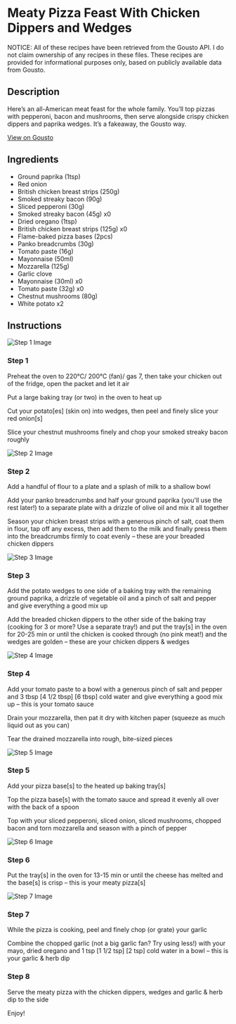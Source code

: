 # Meaty Pizza Feast With Chicken Dippers and Wedges

NOTICE: All of these recipes have been retrieved from the Gousto API. I do not claim ownership of any recipes in these files. These recipes are provided for informational purposes only, based on publicly available data from Gousto.

## Description

Here’s an all-American meat feast for the whole family. You’ll top pizzas with pepperoni, bacon and mushrooms, then serve alongside crispy chicken dippers and  paprika wedges. It’s a fakeaway, the Gousto way. 

[View on Gousto](https://www.gousto.co.uk/recipes/cookbook/meaty-pizza-feast-with-chicken-dippers-wedges-and-garlic-herb-dip)

## Ingredients

- Ground paprika (1tsp)
- Red onion
- British chicken breast strips (250g)
- Smoked streaky bacon (90g)
- Sliced pepperoni (30g)
- Smoked streaky bacon (45g) x0
- Dried oregano (1tsp)
- British chicken breast strips (125g) x0
- Flame-baked pizza bases (2pcs)
- Panko breadcrumbs (30g)
- Tomato paste (16g)
- Mayonnaise (50ml)
- Mozzarella (125g)
- Garlic clove
- Mayonnaise (30ml) x0
- Tomato paste (32g) x0
- Chestnut mushrooms (80g)
- White potato x2

## Instructions

![Step 1 Image](https://production-media.gousto.co.uk/cms/recipe-step-image/Step-1-1665487735687-x200.jpg)

### Step 1

Preheat the oven to 220°C/ 200°C (fan)/ gas 7, then take your chicken out of the fridge, open the packet and let it air

Put a large baking tray (or two) in the oven to heat up

Cut your potato[es] (skin on) into wedges, then peel and finely slice your red onion[s]

Slice your chestnut mushrooms finely and chop your smoked streaky bacon roughly

![Step 2 Image](https://production-media.gousto.co.uk/cms/recipe-step-image/Step-2-1665487741560-x200.jpg)

### Step 2

Add a handful of flour to a plate and a splash of milk to a shallow bowl

Add your panko breadcrumbs and half your ground paprika (you'll use the rest later!) to a separate plate with a drizzle of olive oil and mix it all together

Season your chicken breast strips with a generous pinch of salt, coat them in flour, tap off any excess, then add them to the milk and finally press them into the breadcrumbs firmly to coat evenly – these are your breaded chicken dippers

![Step 3 Image](https://production-media.gousto.co.uk/cms/recipe-step-image/Step-3-1690536190189-x200.jpg)

### Step 3

Add the potato wedges to one side of a baking tray with the remaining ground paprika, a drizzle of vegetable oil and a pinch of salt and pepper and give everything a good mix up

Add the breaded chicken dippers to the other side of the baking tray (cooking for 3 or more? Use a separate tray!) and put the tray[s] in the oven for 20-25 min or until the chicken is cooked through (no pink meat!) and the wedges are golden – these are your chicken dippers & wedges

![Step 4 Image](https://production-media.gousto.co.uk/cms/recipe-step-image/Step-4-1665487753240-x200.jpg)

### Step 4

Add your tomato paste to a bowl with a generous pinch of salt and pepper and 3 tbsp<span class="text-purple"> [4 1/2 tbsp]</span> <span class="text-danger">[6 tbsp]</span> cold water and give everything a good mix up – this is your tomato sauce

Drain your mozzarella, then pat it dry with kitchen paper (squeeze as much liquid out as you can)

Tear the drained mozzarella into rough, bite-sized pieces

![Step 5 Image](https://production-media.gousto.co.uk/cms/recipe-step-image/Step-5-1665487758318-x200.jpg)

### Step 5

Add your pizza base[s] to the heated up baking tray[s]

Top the pizza base[s] with the tomato sauce and spread it evenly all over with the back of a spoon

Top with your sliced pepperoni, sliced onion, sliced mushrooms, chopped bacon and torn mozzarella and season with a pinch of pepper

![Step 6 Image](https://production-media.gousto.co.uk/cms/recipe-step-image/Step-6-1665487771566-x200.jpg)

### Step 6

Put the tray[s] in the oven for 13-15 min or until the cheese has melted and the base[s] is crisp – this is your meaty pizza[s]

![Step 7 Image](https://production-media.gousto.co.uk/cms/recipe-step-image/Step-7-copy-1665487799568-x200.jpg)

### Step 7

While the pizza is cooking, peel and finely chop (or grate) your garlic

Combine the chopped garlic (not a big garlic fan? Try using less!) with your mayo, dried oregano and 1 tsp <span class="text-purple">[1 1/2 tsp]</span> <span class="text-danger">[2 tsp]</span> cold water in a bowl – this is your garlic & herb dip

### Step 8

Serve the meaty pizza with the chicken dippers, wedges and garlic & herb dip to the side

Enjoy!

